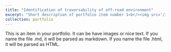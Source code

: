 ```yaml
---
title: "Identification of traversability of off-road environment"
excerpt: "Short description of portfolio item number 1<br/><img src='/images/site-logo.png'>"
collection: portfolio
---
```


This is an item in your portfolio. It can be have images or nice text. If you name the file .md, it will be parsed as markdown. If you name the file .html, it will be parsed as HTML. 
